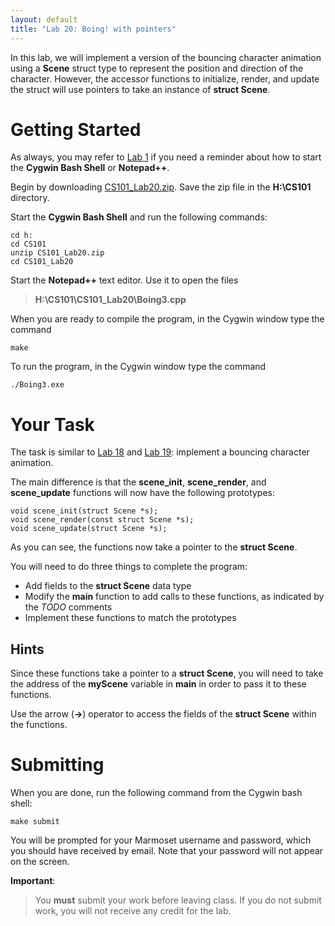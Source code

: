 ```yaml
---
layout: default
title: "Lab 20: Boing! with pointers"
---
```


In this lab, we will implement a version of the bouncing character animation using a **Scene** struct type to represent the position and direction of the character. However, the accessor functions to initialize, render, and update the struct will use pointers to take an instance of **struct Scene**.

Getting Started
===============

As always, you may refer to [Lab 1](lab01.html) if you need a reminder about how to start the **Cygwin Bash Shell** or **Notepad++**.

Begin by downloading [CS101\_Lab20.zip](CS101_Lab20.zip). Save the zip file in the **H:\\CS101** directory.

Start the **Cygwin Bash Shell** and run the following commands:

    cd h:
    cd CS101
    unzip CS101_Lab20.zip
    cd CS101_Lab20

Start the **Notepad++** text editor. Use it to open the files

> **H:\\CS101\\CS101\_Lab20\\Boing3.cpp**

When you are ready to compile the program, in the Cygwin window type the command

    make

To run the program, in the Cygwin window type the command

    ./Boing3.exe

Your Task
=========

The task is similar to [Lab 18](lab18.html) and [Lab 19](lab19.html): implement a bouncing character animation.

The main difference is that the **scene\_init**, **scene\_render**, and **scene\_update** functions will now have the following prototypes:

    void scene_init(struct Scene *s);
    void scene_render(const struct Scene *s);
    void scene_update(struct Scene *s);

As you can see, the functions now take a pointer to the **struct Scene**.

You will need to do three things to complete the program:

-   Add fields to the **struct Scene** data type
-   Modify the **main** function to add calls to these functions, as indicated by the *TODO* comments
-   Implement these functions to match the prototypes

Hints
-----

Since these functions take a pointer to a **struct Scene**, you will need to take the address of the **myScene** variable in **main** in order to pass it to these functions.

Use the arrow (**-\>**) operator to access the fields of the **struct Scene** within the functions.

Submitting
==========

When you are done, run the following command from the Cygwin bash shell:

    make submit

You will be prompted for your Marmoset username and password, which you should have received by email. Note that your password will not appear on the screen.

**Important**:

> You **must** submit your work before leaving class. If you do not submit work, you will not receive any credit for the lab.
